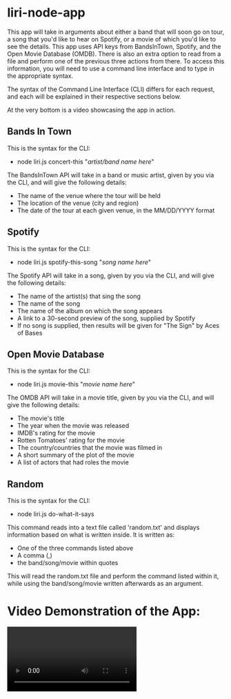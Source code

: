 # liri-node-app

This app will take in arguments about either a band that will soon go on tour, a song that you'd like to hear on Spotify, or a movie of which you'd like to see the details.
This app uses API keys from BandsInTown, Spotify, and the Open Movie Database (OMDB).  There is also an extra option to read from a file and perform one of the previous three actions from there.  To access this information, you will need to use a command line interface and to type in the appropriate syntax.

The syntax of the Command Line Interface (CLI) differs for each request, and each will be explained in their respective sections below.

At the very bottom is a video showcasing the app in action.

## Bands In Town

This is the syntax for the CLI:

* node liri.js concert-this "_artist/band name here_"

The BandsInTown API will take in a band or music artist, given by you via the CLI, and will give the following details:
* The name of the venue where the tour will be held
* The location of the venue (city and region)
* The date of the tour at each given venue, in the MM/DD/YYYY format

## Spotify

This is the syntax for the CLI:

* node liri.js spotify-this-song "_song name here_"

The Spotify API will take in a song, given by you via the CLI, and will give the following details:
* The name of the artist(s) that sing the song
* The name of the song
* The name of the album on which the song appears
* A link to a 30-second preview of the song, supplied by Spotify
* If no song is supplied, then results will be given for "The Sign" by Aces of Bases

## Open Movie Database

This is the syntax for the CLI:

* node liri.js movie-this "_movie name here_"

The OMDB API will take in a movie title, given by you via the CLI, and will give the following details:
* The movie's title
* The year when the movie was released
* IMDB's rating for the movie
* Rotten Tomatoes' rating for the movie
* The country/countries that the movie was filmed in
* A short summary of the plot of the movie
* A list of actors that had roles the movie

## Random

This is the syntax for the CLI:

* node liri.js do-what-it-says

This command reads into a text file called 'random.txt' and displays information based on what is written inside.
It is written as:
* One of the three commands listed above
* A comma (,)
* the band/song/movie within quotes

This will read the random.txt file and perform the command listed within it, while using the band/song/movie written afterwards as an argument.


# Video Demonstration of the App:

<video controls autoplay>
    <source src="liri-app-demonstration.webm" type="video/webm"/>
</video>